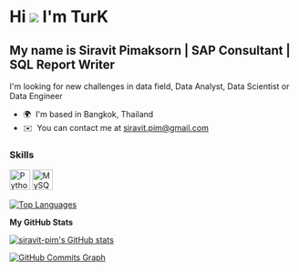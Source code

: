 Hi ![](https://user-images.githubusercontent.com/18350557/176309783-0785949b-9127-417c-8b55-ab5a4333674e.gif) I'm TurK
=========================================================================================================================================

My name is Siravit Pimaksorn | SAP Consultant | SQL Report Writer
----------

I'm looking for new challenges in data field, Data Analyst, Data Scientist or Data Engineer

* 🌍  I'm based in Bangkok, Thailand
* ✉️  You can contact me at [siravit.pim@gmail.com](mailto:siravit.pim@gmail.com)

### Skills


<p align="left">
<a href="https://www.python.org/" target="_blank" rel="noreferrer"><img src="https://raw.githubusercontent.com/danielcranney/readme-generator/main/public/icons/skills/python-colored.svg" width="36" height="36" alt="Python" /></a>
<a href="https://www.mysql.com/" target="_blank" rel="noreferrer"><img src="https://raw.githubusercontent.com/danielcranney/readme-generator/main/public/icons/skills/mysql-colored.svg" width="36" height="36" alt="MySQL" /></a>
</p>


<!-- ### Socials

<p align="left"> <a href="https://www.github.com/siravit-pim" target="_blank" rel="noreferrer"><img src="https://raw.githubusercontent.com/danielcranney/readme-generator/main/public/icons/socials/github.svg" width="32" height="32" /></a></p> -->

<a href="https://github.com/siravit-pim" align="left"><img src="https://github-readme-stats.vercel.app/api/top-langs/?username=siravit-pim&langs_count=10&title_color=0891b2&text_color=ffffff&icon_color=0891b2&bg_color=1c1917&hide_border=true&locale=en&custom_title=Top%20%Languages" alt="Top Languages" /></a>

<b>My GitHub Stats</b>

<a href="http://www.github.com/siravit-pim"><img src="https://github-readme-stats.vercel.app/api?username=siravit-pim&show_icons=true&hide=&count_private=true&title_color=0891b2&text_color=ffffff&icon_color=0891b2&bg_color=1c1917&hide_border=true&show_icons=true" alt="siravit-pim's GitHub stats" /></a>

<a href="http://www.github.com/siravit-pim"><img src="https://github-readme-activity-graph.cyclic.app/graph?username=siravit-pim&bg_color=1c1917&color=ffffff&line=0891b2&point=ffffff&area_color=1c1917&area=true&hide_border=true&custom_title=GitHub%20Commits%20Graph" alt="GitHub Commits Graph" /></a>


